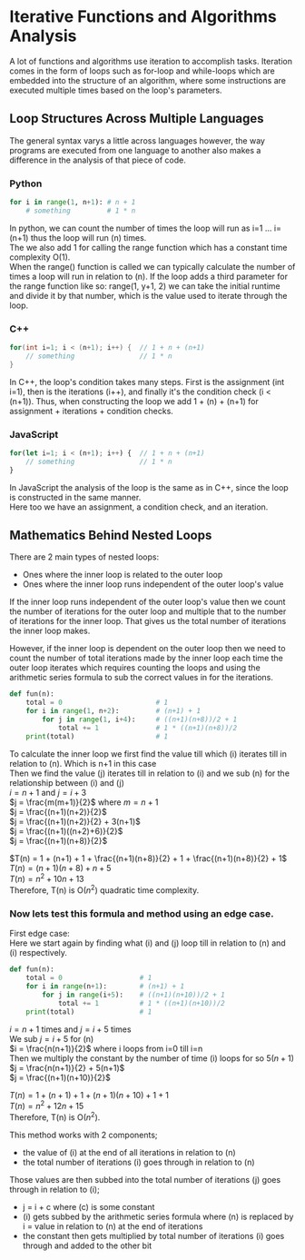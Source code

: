 # Iterative Functions and Algorithms Analysis

A lot of functions and algorithms use iteration to accomplish tasks. Iteration comes in the form of loops such as for-loop and while-loops which are embedded into the structure of an algorithm, where some instructions are executed multiple times based on the loop's parameters.

## Loop Structures Across Multiple Languages

The general syntax varys a little across languages however, the way programs are executed from one language to another also makes a difference in the analysis of that piece of code.

### Python

```python
for i in range(1, n+1): # n + 1
    # something         # 1 * n
```

In python, we can count the number of times the loop will run as i=1 ... i=(n+1) thus the loop will run (n) times.<br>
The we also add 1 for calling the range function which has a constant time complexity O(1).<br>
When the range() function is called we can typically calculate the number of times a loop will run in relation to (n). If the loop adds a third parameter for the range function like so: range(1, y+1, 2) we can take the initial runtime and divide it by that number, which is the value used to iterate through the loop.

### C++

```Cpp
for(int i=1; i < (n+1); i++) {  // 1 + n + (n+1)
    // something                // 1 * n
}
```

In C++, the loop's condition takes many steps. First is the assignment (int i=1), then is the iterations (i++), and finally it's the condition check (i < (n+1)). Thus, when constructing the loop we add 1 + (n) + (n+1) for assignment + iterations + condition checks.

### JavaScript

```Javascript
for(let i=1; i < (n+1); i++) {  // 1 + n + (n+1)
    // something                // 1 * n
}
```

In JavaScript the analysis of the loop is the same as in C++, since the loop is constructed in the same manner.<br>
Here too we have an assignment, a condition check, and an iteration.

## Mathematics Behind Nested Loops

There are 2 main types of nested loops:
- Ones where the inner loop is related to the outer loop
- Ones where the inner loop runs independent of the outer loop's value

If the inner loop runs independent of the outer loop's value then we count the number of iterations for the outer loop and multiple that to the number of iterations for the inner loop. That gives us the total number of iterations the inner loop makes.

However, if the inner loop is dependent on the outer loop then we need to count the number of total iterations made by the inner loop each time the outer loop iterates which requires counting the loops and using the arithmetic series formula to sub the correct values in for the iterations.

```python
def fun(n):
    total = 0                       # 1
    for i in range(1, n+2):         # (n+1) + 1
        for j in range(1, i+4):     # ((n+1)(n+8))/2 + 1
            total += 1              # 1 * ((n+1)(n+8))/2
    print(total)                    # 1
```

To calculate the inner loop we first find the value till which (i) iterates till in relation to (n). Which is n+1 in this case<br>
Then we find the value (j) iterates till in relation to (i) and we sub (n) for the relationship between (i) and (j)<br>
$i = n+1$ and $j = i+3$<br>
$j = \frac{m(m+1)}{2}$ where $m = n+1$<br>
$j = \frac{(n+1)(n+2)}{2}$<br>
$j = \frac{(n+1)(n+2)}{2} + 3(n+1)$<br>
$j = \frac{(n+1)((n+2)+6)}{2}$<br>
$j = \frac{(n+1)(n+8)}{2}$<br>

$T(n) = 1 + (n+1) + 1 + \frac{(n+1)(n+8)}{2} + 1 + \frac{(n+1)(n+8)}{2} + 1$<br>
$T(n) = (n+1)(n+8) + n + 5$<br>
$T(n) = n^2 + 10n + 13$<br>
Therefore, T(n) is O($n^2$) quadratic time complexity.

### Now lets test this formula and method using an edge case.

First edge case:<br>
Here we start again by finding what (i) and (j) loop till in relation to (n) and (i) respectively.

```python
def fun(n):
    total = 0                   # 1
    for i in range(n+1):        # (n+1) + 1
        for j in range(i+5):    # ((n+1)(n+10))/2 + 1
            total += 1          # 1 * ((n+1)(n+10))/2
    print(total)                # 1
```

$i = n+1$ times and $j = i+5$ times<br>
We sub $j = i+5$ for (n)<br>
$i = \frac{n(n+1)}{2}$ where i loops from i=0 till i=n<br>
Then we multiply the constant by the number of time (i) loops for so $5(n+1)$<br>
$j = \frac{n(n+1)}{2} + 5(n+1)$<br>
$j = \frac{(n+1)(n+10)}{2}$<br>

$T(n) = 1 + (n+1) + 1 + (n+1)(n+10) + 1 + 1$<br>
$T(n) = n^2 + 12n + 15$<br>
Therefore, T(n) is O($n^2$).

This method works with 2 components;
- the value of (i) at the end of all iterations in relation to (n)
- the total number of iterations (i) goes through in relation to (n)

Those values are then subbed into the total number of iterations (j) goes through in relation to (i);
- j = i + c where (c) is some constant
- (i) gets subbed by the arithmetic series formula where (n) is replaced by i = value in relation to (n) at the end of iterations
- the constant then gets multiplied by total number of iterations (i) goes through and added to the other bit